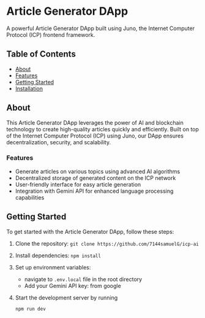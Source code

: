 # Article Generator DApp



A powerful Article Generator DApp built using Juno, the Internet Computer Protocol (ICP) frontend framework.

## Table of Contents

- [About](#about)
- [Features](#features)
- [Getting Started](#getting-started)
- [Installation](#installation)

## About

This Article Generator DApp leverages the power of AI and blockchain technology to create high-quality articles quickly and efficiently. Built on top of the Internet Computer Protocol (ICP) using Juno, our DApp ensures decentralization, security, and scalability.

### Features

- Generate articles on various topics using advanced AI algorithms
- Decentralized storage of generated content on the ICP network
- User-friendly interface for easy article generation
- Integration with Gemini API for enhanced language processing capabilities

## Getting Started

To get started with the Article Generator DApp, follow these steps:

1. Clone the repository:
` git clone https://github.com/7144samuelG/icp-ai
`


2. Install dependencies:
   `
     npm install
   `


3. Set up environment variables:
   - navigate to  `.env.local` file in the root directory
   - Add your Gemini API key: from google
  
   
4. Start the development server by running

   `
    npm run dev
   `
 
   

